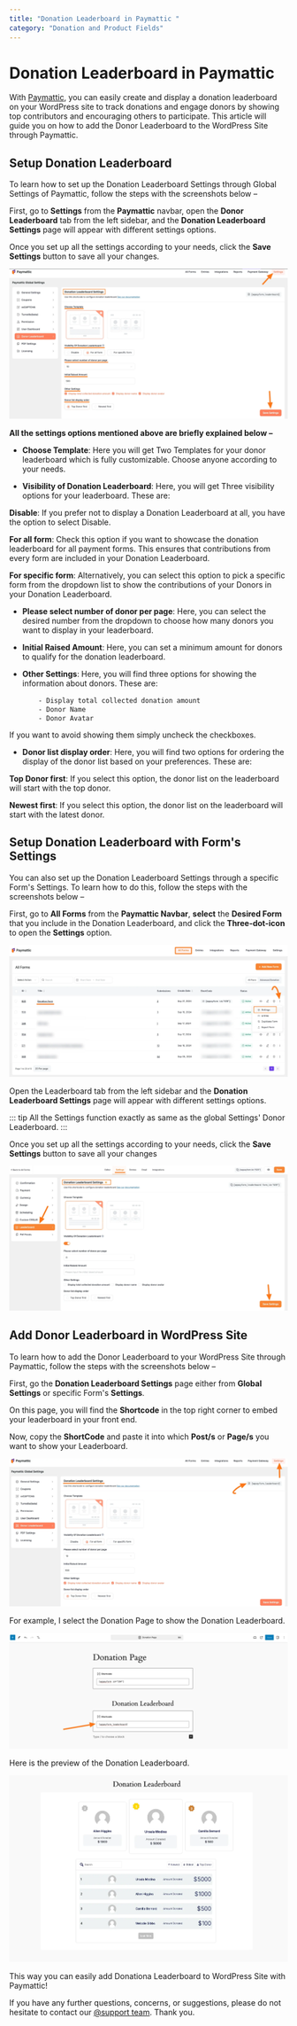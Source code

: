 ```yaml
---
title: "Donation Leaderboard in Paymattic "
category: "Donation and Product Fields"
---
```

# Donation Leaderboard in Paymattic

With [Paymattic](https://paymattic.com/), you can easily create and display a donation leaderboard on your WordPress site to track donations and engage donors by showing top contributors and encouraging others to participate. This article will guide you on how to add the Donor Leaderboard to the WordPress Site through Paymattic.

## Setup Donation Leaderboard 

To learn how to set up the Donation Leaderboard Settings through Global Settings of Paymattic, follow the steps with the screenshots below –

First, go to **Settings** from the **Paymattic** navbar, open the **Donor Leaderboard** tab from the left sidebar, and the **Donation Leaderboard Settings** page will appear with different settings options.

Once you set up all the settings according to your needs, click the **Save Settings** button to save all your changes.

![Donor Leaderboard Settings Page](../public/images/donation-and-product-fields/how-to-add-donation-leaderboard-in-wordpress-with-paymattic/Donor-Leaderboard-Settings-Page-scaled.webp)

**All the settings options mentioned above are briefly explained below –**

- **Choose Template**: Here you will get Two Templates for your donor leaderboard which is fully customizable. Choose anyone according to your needs.

- **Visibility of Donation Leaderboard**: Here, you will get Three visibility options for your leaderboard. These are: 

**Disable**: If you prefer not to display a Donation Leaderboard at all, you have the option to select Disable.

**For all form**: Check this option if you want to showcase the donation leaderboard for all payment forms. This ensures that contributions from every form are included in your Donation Leaderboard.

**For specific form**: Alternatively, you can select this option to pick a specific form from the dropdown list to show the contributions of your Donors in your Donation Leaderboard. 

- **Please select number of donor per page**: Here, you can select the desired number from the dropdown to choose how many donors you want to display in your leaderboard.

- **Initial Raised Amount**: Here, you can set a minimum amount for donors to qualify for the donation leaderboard.

- **Other Settings**: Here, you will find three options for showing the information about donors. These are:

          - Display total collected donation amount 
          - Donor Name
          - Donor Avatar

If you want to avoid showing them simply uncheck the checkboxes. 

- **Donor list display order**: Here, you will find two options for ordering the display of the donor list based on your preferences. These are:

**Top Donor first**: If you select this option, the donor list on the leaderboard will start with the top donor.

**Newest first**: If you select this option, the donor list on the leaderboard will start with the latest donor.

## Setup Donation Leaderboard with Form's Settings

You can also set up the Donation Leaderboard Settings through a specific Form's Settings. To learn how to do this, follow the steps with the screenshots below –

First, go to **All Forms** from the **Paymattic Navbar**, **select** the **Desired Form** that you include in the Donation Leaderboard, and click the **Three-dot-icon** to open the **Settings** option.

![Specific form's settings option](../public/images/donation-and-product-fields/how-to-add-donation-leaderboard-in-wordpress-with-paymattic/Specific-forms-settings-option-scaled.webp)

Open the Leaderboard tab from the left sidebar and the **Donation Leaderboard Settings** page will appear with different settings options.

::: tip
All the Settings function exactly as same as the global Settings' Donor Leaderboard.
:::

Once you set up all the settings according to your needs, click the **Save Settings** button to save all your changes

![Donation leaderbord settings under a specific form's settings](../public/images/donation-and-product-fields/how-to-add-donation-leaderboard-in-wordpress-with-paymattic/Donation-leaderbord-settings-under-a-specific-forms-settings-scaled.webp)

## Add Donor Leaderboard in WordPress Site

To learn how to add the Donor Leaderboard to your WordPress Site through Paymattic, follow the steps with the screenshots below –

First, go the **Donation Leaderboard Settings** page either from **Global Settings** or specific Form's **Settings**.

On this page, you will find the **Shortcode** in the top right corner to embed your leaderboard in your front end.

Now, copy the **ShortCode** and paste it into which **Post/s** or **Page/s** you want to show your Leaderboard. 

![Copy ShortCode](../public/images/donation-and-product-fields/how-to-add-donation-leaderboard-in-wordpress-with-paymattic/Copy-ShortCode-scaled.webp)

For example, I select the Donation Page to show the Donation Leaderboard.

![Paste the shortcode into Donation Page](../public/images/donation-and-product-fields/how-to-add-donation-leaderboard-in-wordpress-with-paymattic/Paste-the-shortcode-into-Donation-Page-scaled.webp)

Here is the preview of the Donation Leaderboard.

![Preview of Donation Leaderboard](../public/images/donation-and-product-fields/how-to-add-donation-leaderboard-in-wordpress-with-paymattic/Preview-of-Donation-Leaderboard.webp)

This way you can easily add Donationa Leaderboard to WordPress Site with Paymattic!

If you have any further questions, concerns, or suggestions, please do not hesitate to contact our [@support team](https://wpmanageninja.com/support-tickets/). Thank you.